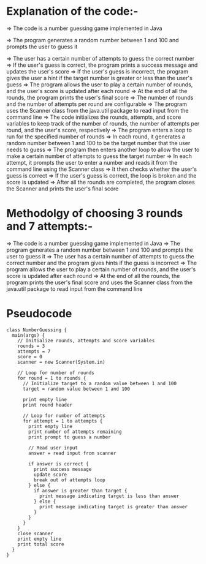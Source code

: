 # Explanation of the code:-

=> The code is a number guessing game implemented in Java

=> The program generates a random number between 1 and 100 and prompts the user to guess it

=> The user has a certain number of attempts to guess the correct number
=> If the user's guess is correct, the program prints a success message and updates the user's score
=> If the user's guess is incorrect, the program gives the user a hint if the target number is greater or less than the user's guess
=> The program allows the user to play a certain number of rounds, and the user's score is updated after each round
=> At the end of all the rounds, the program prints the user's final score
=> The number of rounds and the number of attempts per round are configurable
=> The program uses the Scanner class from the java.util package to read input from the command line
=> The code initializes the rounds, attempts, and score variables to keep track of the number of rounds, the number of attempts per round, and the user's score, respectively
=> The program enters a loop to run for the specified number of rounds
=> In each round, it generates a random number between 1 and 100 to be the target number that the user needs to guess
=> The program then enters another loop to allow the user to make a certain number of attempts to guess the target number
=> In each attempt, it prompts the user to enter a number and reads it from the command line using the Scanner class
=> It then checks whether the user's guess is correct
=> If the user's guess is correct, the loop is broken and the score is updated
=> After all the rounds are completed, the program closes the Scanner and prints the user's final score



# Methodolgy of choosing 3 rounds and 7 attempts:-

=> The code is a number guessing game implemented in Java
=> The program generates a random number between 1 and 100 and prompts the user to guess it
=> The user has a certain number of attempts to guess the correct number and the program gives hints if the guess is incorrect
=> The program allows the user to play a certain number of rounds, and the user's score is updated after each round
=> At the end of all the rounds, the program prints the user's final score and uses the Scanner class from the java.util package to read input from the command line


# Pseudocode

    class NumberGuessing {
      main(args) {
        // Initialize rounds, attempts and score variables
        rounds = 3
        attempts = 7
        score = 0
        scanner = new Scanner(System.in)

        // Loop for number of rounds
        for round = 1 to rounds {
          // Initialize target to a random value between 1 and 100
          target = random value between 1 and 100

          print empty line
          print round header

          // Loop for number of attempts
          for attempt = 1 to attempts {
            print empty line
            print number of attempts remaining
            print prompt to guess a number

            // Read user input
            answer = read input from scanner

            if answer is correct {
              print success message
              update score
              break out of attempts loop
            } else {
              if answer is greater than target {
                print message indicating target is less than answer
              } else {
                print message indicating target is greater than answer
              }
            }
          }
        }
        close scanner
        print empty line
        print total score
      }
    }
